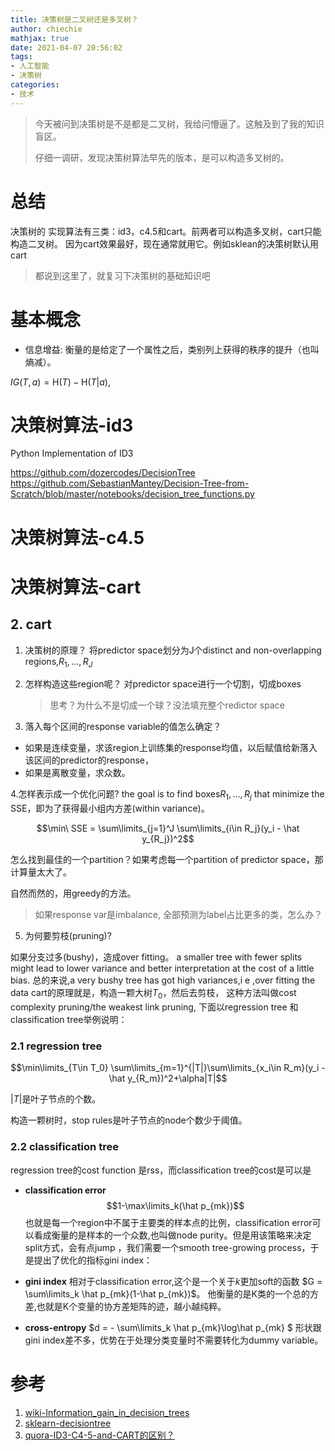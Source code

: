 ```yaml
---
title: 决策树是二叉树还是多叉树？
author: chiechie
mathjax: true
date: 2021-04-07 20:56:02
tags: 
- 人工智能
- 决策树
categories:
- 技术
---
```


> 今天被问到决策树是不是都是二叉树，我给问懵逼了。这触及到了我的知识盲区。
> 
> 仔细一调研，发现决策树算法早先的版本，是可以构造多叉树的。

# 总结

决策树的 实现算法有三类：id3，c4.5和cart。前两者可以构造多叉树，cart只能构造二叉树。
因为cart效果最好，现在通常就用它。例如sklean的决策树默认用cart

> 都说到这里了，就复习下决策树的基础知识吧

# 基本概念

- 信息增益: 衡量的是给定了一个属性之后，类别列上获得的秩序的提升（也叫熵减）。

${\displaystyle IG(T,a)=\mathrm {H} {(T)}-\mathrm {H} {(T|a)},}$


# 决策树算法-id3
Python Implementation of ID3

https://github.com/dozercodes/DecisionTree
https://github.com/SebastianMantey/Decision-Tree-from-Scratch/blob/master/notebooks/decision_tree_functions.py

# 决策树算法-c4.5

# 决策树算法-cart
## 2. cart

1. 决策树的原理？ 将predictor space划分为J个distinct and non-overlapping regions,$R_1,\dots,R_J$
2. 怎样构造这些region呢？ 对predictor space进行一个切割，切成boxes
   
   > 思考？为什么不是切成一个球？没法填充整个redictor space
3. 落入每个区间的response variable的值怎么确定？
  - 如果是连续变量，求该region上训练集的response均值，以后赋值给新落入该区间的predictor的response，
  - 如果是离散变量，求众数。

4.怎样表示成一个优化问题?
  the goal is to find boxes$R_1,\dots,R_j$ that minimize the SSE，即为了获得最小组内方差(within variance)。

$$\min\ SSE = \sum\limits_{j=1}^J \sum\limits_{i\in R_j}(y_i - \hat y_{R_j})^2$$

怎么找到最佳的一个partition？如果考虑每一个partition of predictor space，那计算量太大了。

自然而然的，用greedy的方法。

  > 如果response var是imbalance, 全部预测为label占比更多的类，怎么办？

5. 为何要剪枝(pruning)?

如果分支过多(bushy)，造成over fitting。
a smaller tree with fewer splits might lead to lower variance and better interpretation at the cost of a little bias.
总的来说,a very bushy tree has got high variances,i e ,over fitting the data
cart的原理就是，构造一颗大树$T_0$，然后去剪枝， 这种方法叫做cost complexity pruning/the weakest link pruning, 下面以regression tree 和  classification tree举例说明：

###  2.1 regression tree

$$\min\limits_{T\in T_0} \sum\limits_{m=1}^{|T|}\sum\limits_{x_i\in R_m}(y_i - \hat y_{R_m})^2+\alpha|T|$$

$|T|$是叶子节点的个数。

构造一颗树时，stop rules是叶子节点的node个数少于阈值。

### 2.2 classification tree

regression tree的cost function 是rss，而classification tree的cost是可以是
- **classification error**
$$1-\max\limits_k(\hat p_{mk})$$
也就是每一个region中不属于主要类的样本点的比例，classification error可以看成衡量的是样本的一个众数,也叫做node purity。但是用该策略来决定split方式，会有点jump ，我们需要一个smooth tree-growing process，于是提出了优化的指标gini index：

- **gini index**
相对于classification error,这个是一个关于$k$更加soft的函数
$G = \sum\limits_k \hat p_{mk}(1-\hat p_{mk})$。
他衡量的是K类的一个总的方差,也就是K个变量的协方差矩阵的迹，越小越纯粹。

- **cross-entropy** 
$d = - \sum\limits_k \hat p_{mk}\log\hat p_{mk} $
形状跟gini index差不多，优势在于处理分类变量时不需要转化为dummy variable。





# 参考
1. [wiki-Information_gain_in_decision_trees](https://en.wikipedia.org/wiki/Information_gain_in_decision_trees)
1. [sklearn-decisiontree](https://scikit-learn.org/stable/auto_examples/tree/plot_unveil_tree_structure.html#sphx-glr-auto-examples-tree-plot-unveil-tree-structure-py)
2. [quora-ID3-C4-5-and-CART的区别？](https://www.quora.com/What-are-the-differences-between-ID3-C4-5-and-CART)